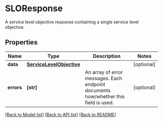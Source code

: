 # SLOResponse

A service level objective response containing a single service level objective.
## Properties
Name | Type | Description | Notes
------------ | ------------- | ------------- | -------------
**data** | [**ServiceLevelObjective**](ServiceLevelObjective.md) |  | [optional] 
**errors** | **[str]** | An array of error messages. Each endpoint documents how/whether this field is used. | [optional] 

[[Back to Model list]](README.md#documentation-for-models) [[Back to API list]](README.md#documentation-for-api-endpoints) [[Back to README]](README.md)


